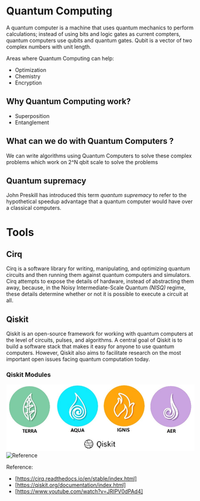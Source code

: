 # Quantum Computing 
A quantum computer is a machine that uses quantum mechanics to perform calculations; instead of using bits and logic gates as current compters, quantum computers use qubits and quantum gates. Qubit is a vector of two complex numbers with unit length.

Areas where Quantum Computing can help: 
- Optimization 
- Chemistry 
- Encryption

## Why Quantum Computing work? 
- Superposition    
- Entanglement

## What can we do with Quantum Computers ? 
We can write algorithms using Quantum Computers to solve these complex problems which work on 2^N qbit scale to solve the problems 

## Quantum supremacy
John Preskill has introduced this term *quantum supremacy* to refer to the hypothetical speedup advantage that a quantum computer would have over a classical computers.

# Tools

## Cirq
Cirq is a software library for writing, manipulating, and optimizing quantum circuits and then running them against quantum computers and simulators. Cirq attempts to expose the details of hardware, instead of abstracting them away, because, in the Noisy Intermediate-Scale Quantum *(NISQ)* regime, these details determine whether or not it is possible to execute a circuit at all.

## Qiskit 
Qiskit is an open-source framework for working with quantum computers at the level of circuits, pulses, and algorithms.
A central goal of Qiskit is to build a software stack that makes it easy for anyone to use quantum computers. However, Qiskit also aims to facilitate research on the most important open issues facing quantum computation today.



### Qiskit Modules ###
![Qiskit](https://github.com/ninadgawad/QuantumAlgorithm/blob/master/Qiskit.png)
![Reference](https://developer.ibm.com/depmodels/quantum-computing/projects/qiskit/)


Reference: 
- [https://cirq.readthedocs.io/en/stable/index.html]
- [https://qiskit.org/documentation/index.html]
- [https://www.youtube.com/watch?v=JRIPV0dPAd4]
